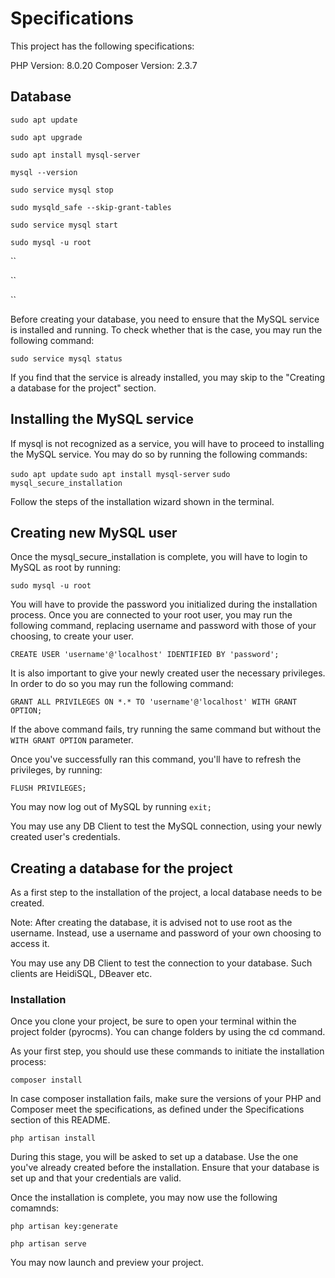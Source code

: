# Specifications

This project has the following specifications:

PHP Version: 8.0.20
Composer Version: 2.3.7

## Database

`sudo apt update`

`sudo apt upgrade`

`sudo apt install mysql-server`

`mysql --version`

`sudo service mysql stop`

`sudo mysqld_safe --skip-grant-tables`

`sudo service mysql start`

`sudo mysql -u root`

``

``

``


Before creating your database, you need to ensure that the MySQL service is installed and running.
To check whether that is the case, you may run the following command:

`sudo service mysql status`

If you find that the service is already installed, you may skip to the "Creating a database for the project" section.

## Installing the MySQL service

If mysql is not recognized as a service, you will have to proceed to installing the MySQL service. You may do so by running the following commands:

`sudo apt update`
`sudo apt install mysql-server`
`sudo mysql_secure_installation`

Follow the steps of the installation wizard shown in the terminal.

## Creating new MySQL user

Once the mysql_secure_installation is complete, you will have to login to MySQL as root by running:

`sudo mysql -u root`

You will have to provide the password you initialized during the installation process.
Once you are connected to your root user, you may run the following command, replacing username and password with those of your choosing, to create your user. 

`CREATE USER 'username'@'localhost' IDENTIFIED BY 'password';`

It is also important to give your newly created user the necessary privileges. In order to do so you may run the following command:

`GRANT ALL PRIVILEGES ON *.* TO 'username'@'localhost' WITH GRANT OPTION;`

If the above command fails, try running the same command but without the `WITH GRANT OPTION` parameter.

Once you've successfully ran this command, you'll have to refresh the privileges, by running:

`FLUSH PRIVILEGES;`

You may now log out of MySQL by running `exit;`

You may use any DB Client to test the MySQL connection, using your newly created user's credentials.

## Creating a database for the project

As a first step to the installation of the project, a local database needs to be created.

Note: After creating the database, it is advised not to use root as the username. Instead, use a username and password of your own choosing to access it.

You may use any DB Client to test the connection to your database. Such clients are HeidiSQL, DBeaver etc.

### Installation

Once you clone your project, be sure to open your terminal within the project folder (pyrocms). You can change folders by using the cd command. 

As your first step, you should use these commands to initiate the installation process:

`composer install`

In case composer installation fails, make sure the versions of your PHP and Composer meet the specifications, as defined under the Specifications section of this README.

`php artisan install`

During this stage, you will be asked to set up a database. Use the one you've already created before the installation. Ensure that your database is set up and that your credentials are valid.

Once the installation is complete, you may now use the following comamnds:

`php artisan key:generate`

`php artisan serve`

You may now launch and preview your project.
